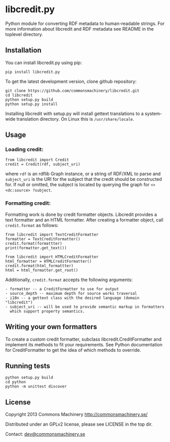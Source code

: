 libcredit.py
============

Python module for converting RDF metadata to human-readable strings.
For more information about libcredit and RDF metadata see README in the
toplevel directory.

Installation
------------

You can install libcredit.py using pip:

    pip install libcredit.py

To get the latest development version, clone github repository:

    git clone https://github.com/commonsmachinery/libcredit.git
    cd libcredit
    python setup.py build
    python setup.py install

Installing libcredit with setup.py will install gettext translations to a
system-wide translation directory. On Linux this is `/usr/share/locale`.

Usage
-----

### Loading credit:

    from libcredit import Credit
    credit = Credit(rdf, subject_uri)

where `rdf` is an rdflib Graph instance, or a string of RDF/XML to
parse and `subject_uri` is the URI for the subject that the credit should be
constructed for.  If null or omitted, the subject is located by querying the
graph for `<> <dc:source> ?subject`.

### Formatting credit:

Formatting work is done by credit formatter objects. Libcredit provides a text
formatter and an HTML formatter. After creating a formatter object, call
`credit.format` as follows:

    from libcredit import TextCreditFormatter
    formatter = TextCreditFormatter()
    credit.format(formattter)
    print(formatter.get_text())

    from libcredit import HTMLCreditFormatter
    html_formatter = HTMLCreditFormatter()
    credit.format(html_formattter)
    html = html_formatter.get_root()

Additionally, `credit.format` accepts the following arguments:

    - formatter -- a CreditFormatter to use for output
    - source_depth -- maximum depth for source works traversal
    - i18n -- a gettext class with the desired language (domain "libcredit")
    - subject_uri -- will be used to provide semantic markup in formatters
      which support property semantics.

Writing your own formatters
---------------------------

To create a custom credit formatter, subclass libcredit.CreditFormatter and
implement its methods to fit your requirements. See Python documentation for
CreditFormatter to get the idea of which methods to override.

Running tests
-------------

    python setup.py build
    cd python
    python -m unittest discover

License
-------

Copyright 2013 Commons Machinery http://commonsmachinery.se/

Distributed under an GPLv2 license, please see LICENSE in the top dir.

Contact: dev@commonsmachinery.se
